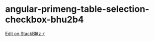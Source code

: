 # angular-primeng-table-selection-checkbox-bhu2b4

[Edit on StackBlitz ⚡️](https://stackblitz.com/edit/angular-primeng-table-selection-checkbox-bhu2b4)